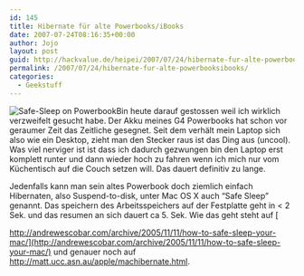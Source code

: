 ```yaml
---
id: 145
title: Hibernate für alte Powerbooks/iBooks
date: 2007-07-24T08:16:35+00:00
author: Jojo
layout: post
guid: http://hackvalue.de/heipei/2007/07/24/hibernate-fur-alte-powerbooksibooks/
permalink: /2007/07/24/hibernate-fur-alte-powerbooksibooks/
categories:
  - Geekstuff
---
```

<img src="/weblog/hibernate.jpg" alt="Safe-Sleep on Powerbook" class="alignleft" />Bin heute darauf gestossen weil ich wirklich verzweifelt gesucht habe. Der Akku meines G4 Powerbooks hat schon vor geraumer Zeit das Zeitliche gesegnet. Seit dem verhält mein Laptop sich also wie ein Desktop, zieht man den Stecker raus ist das Ding aus (uncool). Was viel nerviger ist ist dass ich dadurch gezwungen bin den Laptop erst komplett runter und dann wieder hoch zu fahren wenn ich mich nur vom Küchentisch auf die Couch setzen will. Das dauert definitiv zu lange.
  
Jedenfalls kann man sein altes Powerbook doch ziemlich einfach Hibernaten, also Suspend-to-disk, unter Mac OS X auch &#8220;Safe Sleep&#8221; genannt. Das speichern des Arbeitsspeichers auf der Festplatte geht in < 2 Sek. und das resumen an sich dauert ca 5. Sek. Wie das geht steht auf [
  
http://andrewescobar.com/archive/2005/11/11/how-to-safe-sleep-your-mac/](http://andrewescobar.com/archive/2005/11/11/how-to-safe-sleep-your-mac/) und genauer noch auf <http://matt.ucc.asn.au/apple/machibernate.html>.